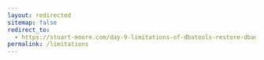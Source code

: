 ```yaml
---
layout: redirected
sitemap: false
redirect_to:
  - https://stuart-moore.com/day-9-limitations-of-dbatools-restore-dbadatabase/
permalink: /limitations
---
```

